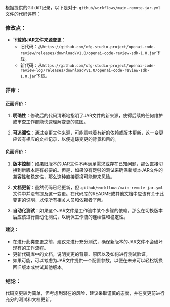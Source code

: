 根据提供的Git diff记录，以下是对于`.github/workflows/main-remote-jar.yml`文件的代码评审：

### 修改点：

- **下载的JAR文件来源变更**：
  - 旧代码：从`https://github.com/xfg-studio-project/openai-code-review/releases/download/v1.0/openai-code-review-sdk-1.0.jar`下载。
  - 新代码：从`https://github.com/xfg-studio-project/openai-code-review-log/releases/download/v1.0/openai-code-review-sdk-1.0.jar`下载。

### 评审：

#### 正面评价：
1. **明确性**：修改后的代码清晰地指明了JAR文件的新来源，使得后续的任何维护或审查工作都能快速理解变更的意图。

2. **可追溯性**：通过变更文件来源，可能意味着有新的依赖或版本更新，这一变更应该有相应的文档记录，以便追踪变更的背景和目的。

#### 负面评价：
1. **版本控制**：如果旧版本的JAR文件不再满足需求或存在已知问题，那么直接切换到新版本是有必要的。但是，如果没有足够的测试来确保新版本JAR文件的兼容性和稳定性，那么这种直接更换可能带来风险。

2. **文档更新**：虽然代码已经更新，但`.github/workflows/main-remote-jar.yml`文件中并没有提及这一变更。在代码库的README或其他文档中应该有关于此变更的说明，以便所有相关人员和依赖者了解。

3. **自动化测试**：如果这个JAR文件是工作流中某个步骤的依赖，那么在切换版本后应该进行自动化测试，以确保工作流的连续性和稳定性。

#### 建议：
- 在进行此类变更之前，建议先进行充分测试，确保新版本的JAR文件不会破坏现有的工作流程。
- 更新代码库中的文档，说明变更的背景、原因以及如何进行测试验证。
- 如果可能，可以考虑为JAR文件提供一个配置参数，以便在未来可以轻松切换回旧版本或尝试其他版本。

### 结论：
代码变更较为简单，但考虑到潜在的风险，建议采取谨慎的态度，并在变更前进行充分的测试和文档更新。
